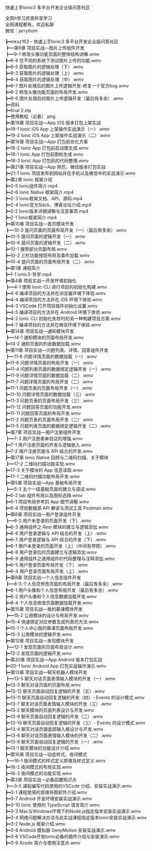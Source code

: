 快速上手Ionic3 多平台开发企业级问答社区

全网it学习资源共享学习<br>全网课程都有，欢迎私聊<br>微信：jerryttom<br>

┣━mksz163 – 快速上手Ionic3 多平台开发企业级问答社区<br> ┣━第9章 项目实战—图片上传组件开发<br> ┣━9-1 修改头像功能页面的整体结构讲解.wmv<br> ┣━9-8 在不同的系统下测试图片上传的功能.wmv<br> ┣━9-5 获取图片的逻辑处理（下）.wmv<br> ┣━9-3 获取图片的逻辑处理（上）.wmv<br> ┣━9-4 获取图片的逻辑处理（中）.wmv<br> ┣━9-7 图片处理后的图片上传逻辑开发-修复一个官方bug.wmv<br> ┣━9-2 修改头像功能页面的布局开发.wmv<br> ┣━9-6 图片处理后的图片上传逻辑开发（最后有多余）.wmv<br> ┣━资料<br> ┣━final 2.zip<br> ┣━使用教程（必看）.png<br> ┣━第19章 项目实战—App iOS 版本打包上架实战<br> ┣━19-1 Ionic iOS App 上架操作实战演示（一）.wmv<br> ┣━19-2 Ionic iOS App 上架操作实战演示（二）.wmv<br> ┣━第18章 项目实战—App 打包前优化方案<br> ┣━18-2 Ionic App 打包前启动图生成.wmv<br> ┣━18-1 Ionic App 打包前图标生成.wmv<br> ┣━18-3 Ionic App 打包前的代码整理.wmv<br> ┣━第21章 项目实战—App 网页、微信版本打包实战<br> ┣━21-1 Ionic 项目发布到网站并在手机以及微信中的实战演示.wmv<br> ┣━第2章 Ionic 框架介绍<br> ┣━2-5 Ionic组件简介.mp4<br> ┣━2-6 Ionic Native 框架简介.mp4<br> ┣━2-3 Ionic框架文档、API、源码.mp4<br> ┣━2-4 Ionic官方Slack、博客论坛介绍.mp4<br> ┣━2-2 Ionic版本详细讲解与注意事项.mp4<br> ┣━2-1 Ionic框架简介.mp4<br> ┣━第10章 项目实战—首页模块开发<br> ┣━10-3 提问页面的页面布局开发（一）（最后有多余）.wmv<br> ┣━10-5 提问页面的逻辑开发（一）.wmv<br> ┣━10-6 提问页面的逻辑开发（二）.wmv<br> ┣━10-1 搜索部分页面布局.wmv<br> ┣━10-2 三栏功能按钮布局及事件加载.wmv<br> ┣━10-4 提问页面的页面布局开发（二）.wmv<br> ┣━第1章 课程简介<br> ┣━1-1 ionic3-导学.mp4<br> ┣━第4章 项目实战—开发环境初始化<br> ┣━4-1 使用 Ionic CLI 进行项目的初始化构建.wmv<br> ┣━4-6 编译项目的方法并在浏览器环境下体验.wmv<br> ┣━4-4 编译项目的方法并在 iOS 环境下体验.wmv<br> ┣━4-3 VSCode 打开项目插件初始化设置.wmv<br> ┣━4-5 编译项目的方法并在 Android 环境下体验.wmv<br> ┣━4-2 Ionic CLI 初始化失败时的另一种构建项目方案.wmv<br> ┣━4-7 编译项目的方法并在微信环境下体验.wmv<br> ┣━第14章 项目实战—通知模块开发<br> ┣━14-1 通知模块的页面布局开发.wmv<br> ┣━14-2 通知页面的列表数据加载.wmv<br> ┣━第11章 项目实战—问题列表、详情、回答组件开发<br> ┣━11-8 问题详情页面的数据加载（一）.wmv<br> ┣━11-6 问题详情页面的布局开发（一）.wmv<br> ┣━11-4 问题列表页面的数据绑定逻辑开发（一）.wmv<br> ┣━11-9 问题详情页面的数据加载（二）.wmv<br> ┣━11-7 问题详情页面的布局开发（二）.wmv<br> ┣━11-1 问题页表的页面布局开发（一）.wmv<br> ┣━11-10 问题详情页面的数据加载（三）.wmv<br> ┣━11-3 问题页表的页面布局开发（三）.wmv<br> ┣━11-12 问题回答页面的功能开发.wmv<br> ┣━11-11 问题回答页面的布局开发.wmv<br> ┣━11-2 问题页表的页面布局开发（二）.wmv<br> ┣━11-5 问题列表页面的数据绑定逻辑开发（二）.wmv<br> ┣━第7章 项目实战—用户注册组件开发<br> ┣━7-3 用户注册表单验证的增强.wmv<br> ┣━7-1 用户注册页面的开发与逻辑嵌入.wmv<br> ┣━7-2 用户注册页面与 API 结合的开发.wmv<br> ┣━第17章 Ionic Native 回顾与二维码扫描、关于模块<br> ┣━17-2 二维码扫描功能实现.wmv<br> ┣━17-3 关于模块的 App 信息读取.wmv<br> ┣━17-1 二维码扫描功能布局开发.wmv<br> ┣━第5章 项目实战—App 基础布局开发<br> ┣━5-3 五个一级基础页面的建立与调试.wmv<br> ┣━5-2 tab 组件布局以及图标选择.wmv<br> ┣━5-1 项目布局参考的 App 细节讲解.wmv<br> ┣━5-4 项目数据源 API 解读与测试工具 Postman.wmv<br> ┣━第6章 项目实战—用户登录组件开发<br> ┣━6-2 用户未登录的页面开发（下）.wmv<br> ┣━6-3 通用组件之 Rest 模块的建立与逻辑添加.wmv<br> ┣━6-6 用户登录逻辑与 API 结合的开发（上）.wmv<br> ┣━6-7 用户登录逻辑与 API 结合的开发（下）.wmv<br> ┣━6-1 用户未登录的页面开发（上）（中间有停顿）.wmv<br> ┣━6-8 用户登录后的页面建立与逻辑添加.wmv<br> ┣━6-9 通用组件之通用组件的代码整理与注释添加.wmv<br> ┣━6-5 用户登录页面布局开发（下）.wmv<br> ┣━6-4 用户登录页面布局开发（上）.wmv<br> ┣━第8章 项目实战—个人信息组件开发<br> ┣━8-3 个人信息修改页面的布局开发（最后有多余）.wmv<br> ┣━8-1 用户头像和个人信息布局开发（最后有多余）.wmv<br> ┣━8-2 用户头像和个人信息数据加载开发.wmv<br> ┣━8-4 个人信息修改页面数据加载开发.wmv<br> ┣━第15章 项目实战—我的慕课模块开发<br> ┣━15-2 公用模块的设计与布局开发.wmv<br> ┣━15-4 快速绑定对应参数生成列表的方法.wmv<br> ┣━15-1 个人中心我的慕课页面布局开发.wmv<br> ┣━15-3 公用模块的逻辑开发.wmv<br> ┣━第12章 项目实战—发现模块开发<br> ┣━12-1 发现页面的页面布局设计.wmv<br> ┣━12-2 发现页面的逻辑开发.wmv<br> ┣━第20章 项目实战—App Android 版本打包实战<br> ┣━20-1 Ionic Android App 打包实战操作演示.wmv<br> ┣━第13章 项目实战—聊天机器人模块开发<br> ┣━13-5 聊天对话页面表情输入模块的开发（一）.wmv<br> ┣━13-3 聊天对话页面的页面布局.wmv<br> ┣━13-12 聊天页面自动回复逻辑的开发（五）.wmv<br> ┣━13-11 聊天页面自动回复逻辑的开发（四）- Events 的设计模式.wmv<br> ┣━13-7 聊天对话页面表情输入模块的开发（三）.wmv<br> ┣━13-2 聊天模块的页面列表设计与开发.wmv<br> ┣━13-9 聊天页面自动回复逻辑的开发（二）.wmv<br> ┣━13-10 聊天页面自动回复逻辑的开发（三）- Events 的设计模式.wmv<br> ┣━13-4 聊天对话页面底部输入框设计与开发.wmv<br> ┣━13-6 聊天对话页面表情输入模块的开发（二）.wmv<br> ┣━13-8 聊天页面自动回复逻辑的开发（一）.wmv<br> ┣━13-1 聊天模块的功能设计介绍.wmv<br> ┣━第16章 项目实战—动态样式、夜间模式<br> ┣━16-1 夜间模式的样式定义原理及样式定义.wmv<br> ┣━16-2 夜间模式的布局实现.wmv<br> ┣━16-3 夜间模式的功能实现.wmv<br> ┣━第3章 项目实战—必备前置知识点<br> ┣━3-5 课程编写代码使用的VSCode 介绍、安装实战演示.wmv<br> ┣━3-1 课程使用的思维导图软件介绍.wmv<br> ┣━3-7 Android 开发环境安装实战演示.wmv<br> ┣━3-10 Ionic 使用的 TypeScript 语言简介.wmv<br> ┣━3-3 Mac与Windows环境下的Node.js指定版本安装实战演示.wmv<br> ┣━3-4 网络问题解决办法与此实战课程指定版本Ionic安装实战演示.wmv<br> ┣━3-2 Node.js 框架介绍.wmv<br> ┣━3-8 Android 模拟器 GenyMotion 安装实战演示.wmv<br> ┣━3-6 VSCode开发Ionic必备的插件介绍与安装演示.wmv<br> ┣━3-9 Xcode 简介与使用注意点.wmv